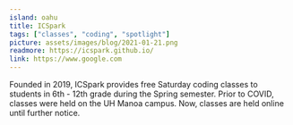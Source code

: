 ```yaml
---
island: oahu
title: ICSpark
tags: ["classes", "coding", "spotlight"]
picture: assets/images/blog/2021-01-21.png
readmore: https://icspark.github.io/
link: https://www.google.com
---
```


Founded in 2019, ICSpark provides free Saturday coding classes to students in 6th - 12th grade during the Spring semester. Prior to COVID, classes were held on the UH Manoa campus. Now, classes are held online until further notice.  
